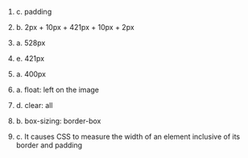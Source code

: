 1. c. padding

2. b. 2px + 10px + 421px + 10px + 2px

3. a. 528px

4. e. 421px

5. a. 400px

6. a. float: left on the image

7. d. clear: all

8. b. box-sizing: border-box

9. c. It causes CSS to measure the width of an element inclusive of its border and padding

